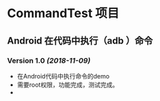 # CommandTest 项目 
Android 在代码中执行（adb ）命令
---------------------------------------------

### Version 1.0 *(2018-11-09)*

* 在Android代码中执行命令的demo
* 需要root权限，功能完成，测试完成。
* 



